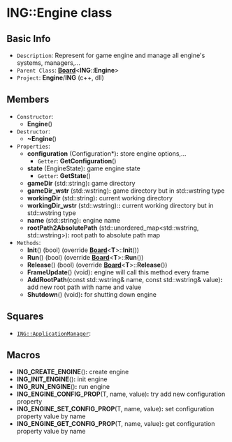 # ING::Engine class #  


## Basic Info ##
-  `Description`: Represent for game engine and manage all engine's systems, managers,...
-  `Parent Class`: [**Board**]()<**ING**::**Engine**>
-  `Project`: **Engine**/**ING**  (c++, dll)

## Members ##
-  `Constructor`:
	+  **Engine**()
-  `Destructor`:
	+  **~Engine**()
-  `Properties`:
	+  **configuration** (Configuration*)**:** store engine options,...
		*  `Getter`: **GetConfiguration**()
	+  **state** (EngineState)**:** game engine state
		*  `Getter`: **GetState**()
	+  **gameDir** (std::string)**:** game directory
	+  **gameDir_wstr** (std::wstring)**:** game directory but in std::wstring type
	+  **workingDir** (std::string)**:** current working directory
	+  **workingDir_wstr** (std::wstring):**:** current working directory but in std::wstring type
	+  **name** (std::string)**:** engine name
	+  **rootPath2AbsolutePath** (std::unordered_map<std::wstring,  std::wstring>)**:** root path to absolute path map
-  `Methods`:
	+  **Init**() (bool) (override [**Board**]()<**T**>::**Init**())
	+  **Run**() (bool) (override [**Board**]()<**T**>::**Run**())
	+  **Release**() (bool) (override [**Board**]()<**T**>::**Release**())
	+  **FrameUpdate**() (void)**:** engine will call this method every frame
	+  **AddRootPath**(const std::wstring& name, const std::wstring& value)**:** add new root path with name and value
	+  **Shutdown**() (void)**:** for shutting down engine

## Squares ##
-  [`ING::ApplicationManager`](../Application/Manager/ApplicationManager.md):
 
## Macros ##
+  **ING_CREATE_ENGINE**()**:** create engine
+  **ING_INIT_ENGINE**()**:** init engine
+  **ING_RUN_ENGINE**()**:** run engine
+  **ING_ENGINE_CONFIG_PROP**(T, name, value)**:** try add new configuration property
+  **ING_ENGINE_SET_CONFIG_PROP**(T, name, value)**:** set configuration property value by name
+  **ING_ENGINE_GET_CONFIG_PROP**(T, name, value)**:** get configuration property value by name